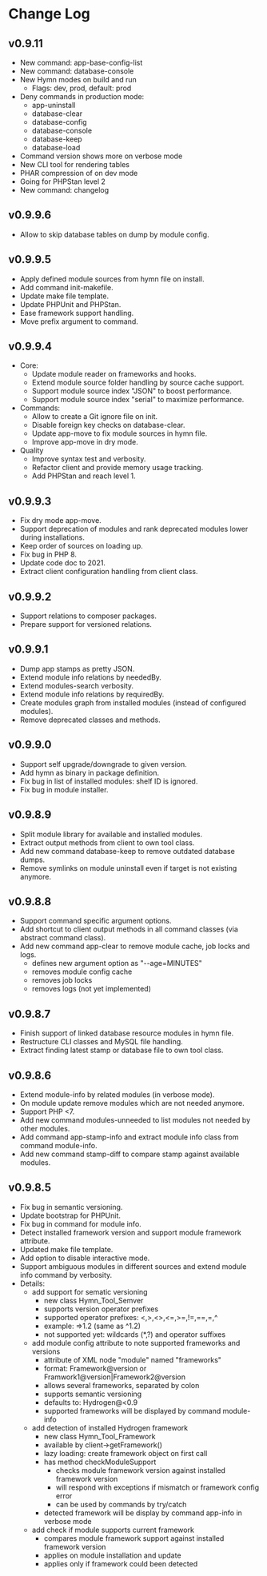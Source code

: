 # Change Log

## v0.9.11
- New command: app-base-config-list
- New command: database-console
- New Hymn modes on build and run
	- Flags: dev, prod, default: prod
- Deny commands in production mode:
	- app-uninstall
	- database-clear
	- database-config
	- database-console
	- database-keep
	- database-load
- Command version shows more on verbose mode
- New CLI tool for rendering tables
- PHAR compression of on dev mode
- Going for PHPStan level 2
- New command: changelog

## v0.9.9.6
- Allow to skip database tables on dump by module config. 

## v0.9.9.5
- Apply defined module sources from hymn file on install.
- Add command init-makefile.
- Update make file template.
- Update PHPUnit and PHPStan.
- Ease framework support handling.
- Move prefix argument to command.

## v0.9.9.4
- Core:
	- Update module reader on frameworks and hooks.
	- Extend module source folder handling by source cache support.
	- Support module source index "JSON" to boost performance.
	- Support module source index "serial" to maximize performance.
- Commands:
	- Allow to create a Git ignore file on init.
	- Disable foreign key checks on database-clear.
	- Update app-move to fix module sources in hymn file.
	- Improve app-move in dry mode.
- Quality
	- Improve syntax test and verbosity.
	- Refactor client and provide memory usage tracking.
	- Add PHPStan and reach level 1.

## v0.9.9.3
- Fix dry mode app-move.
- Support deprecation of modules and rank deprecated modules lower during installations.
- Keep order of sources on loading up.
- Fix bug in PHP 8.
- Update code doc to 2021.
- Extract client configuration handling from client class.

## v0.9.9.2
- Support relations to composer packages.
- Prepare support for versioned relations.

## v0.9.9.1
- Dump app stamps as pretty JSON.
- Extend module info relations by neededBy.
- Extend modules-search verbosity.
- Extend module info relations by requiredBy.
- Create modules graph from installed modules (instead of configured modules).
- Remove deprecated classes and methods.

## v0.9.9.0
- Support self upgrade/downgrade to given version.
- Add hymn as binary in package definition.
- Fix bug in list of installed modules: shelf ID is ignored.
- Fix bug in module installer.

## v0.9.8.9
- Split module library for available and installed modules.
- Extract output methods from client to own tool class.
- Add new command database-keep to remove outdated database dumps.
- Remove symlinks on module uninstall even if target is not existing anymore.

## v0.9.8.8
- Support command specific argument options.
- Add shortcut to client output methods in all command classes (via abstract command class).
- Add new command app-clear to remove module cache, job locks and logs.
	- defines new argument option as "--age=MINUTES"
	- removes module config cache
	- removes job locks
	- removes logs (not yet implemented)

## v0.9.8.7
- Finish support of linked database resource modules in hymn file.
- Restructure CLI classes and MySQL file handling.
- Extract finding latest stamp or database file to own tool class.

## v0.9.8.6
- Extend module-info by related modules (in verbose mode).
- On module update remove modules which are not needed anymore.
- Support PHP <7.
- Add new command modules-unneeded to list modules not needed by other modules.
- Add command app-stamp-info and extract module info class from command module-info.
- Add new command stamp-diff to compare stamp against available modules.

## v0.9.8.5
- Fix bug in semantic versioning.
- Update bootstrap for PHPUnit.
- Fix bug in command for module info.
- Detect installed framework version and support module framework attribute.
- Updated make file template.
- Add option to disable interactive mode.
- Support ambiguous modules in different sources and extend module info command by verbosity.
- Details:
	- add support for sematic versioning
		- new class Hymn_Tool_Semver
		- supports version operator prefixes
		- supported operator prefixes: <,>,<>,<=,>=,!=,==,=,^
		- example: =>1.2 (same as ^1.2)
		- not supported yet: wildcards (*,?) and operator suffixes
	- add module config attribute to note supported frameworks and versions
		- attribute of XML node "module" named "frameworks"
		- format: Framework@version or Framwork1@version|Framework2@version
		- allows several frameworks, separated by colon
		- supports semantic versioning
		- defaults to: Hydrogen@<0.9
		- supported frameworks will be displayed by command module-info
	- add detection of installed Hydrogen framework
		- new class Hymn_Tool_Framework
		- available by client->getFramework()
		- lazy loading: create framework object on first call
		- has method checkModuleSupport
			- checks module framework version against installed framework version
			- will respond with exceptions if mismatch or framework config error
			- can be used by commands by try/catch
		- detected framework will be display by command app-info in verbose mode
	- add check if module supports current framework
		- compares module framework support against installed framework version
		- applies on module installation and update
		- applies only if framework could been detected
